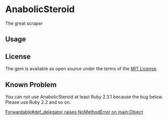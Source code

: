 # AnabolicSteroid

The great scraper

## Usage

## License

The gem is available as open source under the terms of the [MIT License](http://opensource.org/licenses/MIT).

## Known Problem

You can not use AnabolicSteroid at least Ruby 2.3.1 because the bug below. Please use Ruby 2.2 and so on.

[Forwardable#def_delegator raises NoMethodError on main:Object](https://bugs.ruby-lang.org/issues/12478)

